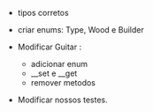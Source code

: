 - tipos corretos
- criar enums: Type, Wood e Builder

- Modificar Guitar : 
    - adicionar enum  
    - __set e __get 
    - remover metodos

- Modificar nossos testes.

